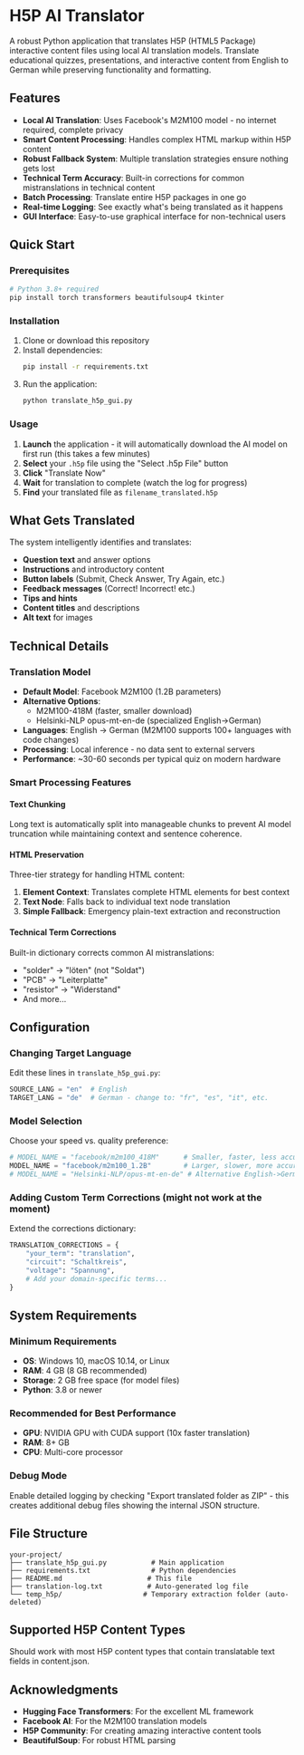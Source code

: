 # H5P AI Translator

A robust Python application that translates H5P (HTML5 Package) interactive content files using local AI translation models. Translate educational quizzes, presentations, and interactive content from English to German while preserving functionality and formatting.

## Features

- **Local AI Translation**: Uses Facebook's M2M100 model - no internet required, complete privacy
- **Smart Content Processing**: Handles complex HTML markup within H5P content
- **Robust Fallback System**: Multiple translation strategies ensure nothing gets lost
- **Technical Term Accuracy**: Built-in corrections for common mistranslations in technical content
- **Batch Processing**: Translate entire H5P packages in one go
- **Real-time Logging**: See exactly what's being translated as it happens
- **GUI Interface**: Easy-to-use graphical interface for non-technical users

## Quick Start

### Prerequisites

```bash
# Python 3.8+ required
pip install torch transformers beautifulsoup4 tkinter
```

### Installation

1. Clone or download this repository
2. Install dependencies:
   ```bash
   pip install -r requirements.txt
   ```
3. Run the application:
   ```bash
   python translate_h5p_gui.py
   ```

### Usage

1. **Launch** the application - it will automatically download the AI model on first run (this takes a few minutes)
2. **Select** your `.h5p` file using the "Select .h5p File" button
3. **Click** "Translate Now" 
4. **Wait** for translation to complete (watch the log for progress)
5. **Find** your translated file as `filename_translated.h5p`

## What Gets Translated

The system intelligently identifies and translates:

- **Question text** and answer options
- **Instructions** and introductory content  
- **Button labels** (Submit, Check Answer, Try Again, etc.)
- **Feedback messages** (Correct! Incorrect! etc.)
- **Tips and hints**
- **Content titles** and descriptions
- **Alt text** for images

## Technical Details

### Translation Model

- **Default Model**: Facebook M2M100 (1.2B parameters)
- **Alternative Options**: 
  - M2M100-418M (faster, smaller download)
  - Helsinki-NLP opus-mt-en-de (specialized English→German)
- **Languages**: English → German (M2M100 supports 100+ languages with code changes)
- **Processing**: Local inference - no data sent to external servers
- **Performance**: ~30-60 seconds per typical quiz on modern hardware

### Smart Processing Features

#### Text Chunking
Long text is automatically split into manageable chunks to prevent AI model truncation while maintaining context and sentence coherence.

#### HTML Preservation  
Three-tier strategy for handling HTML content:
1. **Element Context**: Translates complete HTML elements for best context
2. **Text Node**: Falls back to individual text node translation  
3. **Simple Fallback**: Emergency plain-text extraction and reconstruction

#### Technical Term Corrections
Built-in dictionary corrects common AI mistranslations:
- "solder" → "löten" (not "Soldat")
- "PCB" → "Leiterplatte" 
- "resistor" → "Widerstand"
- And more...

## Configuration

### Changing Target Language

Edit these lines in `translate_h5p_gui.py`:

```python
SOURCE_LANG = "en"  # English
TARGET_LANG = "de"  # German - change to: "fr", "es", "it", etc.
```

### Model Selection

Choose your speed vs. quality preference:

```python
# MODEL_NAME = "facebook/m2m100_418M"      # Smaller, faster, less accurate
MODEL_NAME = "facebook/m2m100_1.2B"        # Larger, slower, more accurate (recommended)
# MODEL_NAME = "Helsinki-NLP/opus-mt-en-de" # Alternative English->German model
```

### Adding Custom Term Corrections (might not work at the moment)

Extend the corrections dictionary:

```python
TRANSLATION_CORRECTIONS = {
    "your_term": "translation",
    "circuit": "Schaltkreis",
    "voltage": "Spannung",
    # Add your domain-specific terms...
}
```

## System Requirements

### Minimum Requirements
- **OS**: Windows 10, macOS 10.14, or Linux
- **RAM**: 4 GB (8 GB recommended)
- **Storage**: 2 GB free space (for model files)
- **Python**: 3.8 or newer

### Recommended for Best Performance
- **GPU**: NVIDIA GPU with CUDA support (10x faster translation)
- **RAM**: 8+ GB
- **CPU**: Multi-core processor

### Debug Mode

Enable detailed logging by checking "Export translated folder as ZIP" - this creates additional debug files showing the internal JSON structure.

## File Structure

```
your-project/
├── translate_h5p_gui.py           # Main application
├── requirements.txt               # Python dependencies  
├── README.md                     # This file
├── translation-log.txt           # Auto-generated log file
└── temp_h5p/                    # Temporary extraction folder (auto-deleted)
```

## Supported H5P Content Types

Should work with most H5P content types that contain translatable text fields in content.json.

## Acknowledgments

- **Hugging Face Transformers**: For the excellent ML framework
- **Facebook AI**: For the M2M100 translation models  
- **H5P Community**: For creating amazing interactive content tools
- **BeautifulSoup**: For robust HTML parsing

